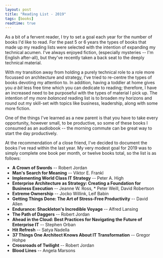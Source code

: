 ```yaml
---
layout: post
title: "Reading List - 2019"
tags: [books]
readtime: true
---
```


As a bit of a fervent reader, I try to set a goal each year for the number of books I'd like to read. For the past 5 or 6 years the types of books that made up my reading lists were selected with the intention of expanding my technical acumen. I've always enjoyed fiction, (especially mysteries -- I'm English after-all), but they've recently taken a back seat to the deeply technical material.

With my transition away from holding a purely technical role to a role more focussed on architecture and strategy, I've tried to re-centre the types of books devoting my attention to. In addition, having a toddler at home gives you _a bit_ less free time which you can dedicate to reading; therefore, I have an increased need to be purposeful with the types of material I pick up. The intention of my _more balanced_ reading list is to broaden my horizons and round out my skill-set with topics like business, leadership, along with some more fiction.

One of the things I've learned as a new parent is that you have to take every opportunity, however small, to be productive, so some of these books I consumed as an audiobook -- the morning commute can be great way to start the day productively.

At the recommendation of a close friend, I've decided to document the books I've read within the last year. My very modest goal for 2019 was to simply complete one book per month, or twelve books total, so the list is as follows:

* **A Crown of Swords** -- Robert Jordan
* **Man's Search for Meaning** -- Viktor E. Frankl
* **Implementing World Class IT Strategy** -- Peter A. High
* **Enterprise Architecture as Strategy: Creating a Foundation for Business Execution** -- Jeanne W. Ross, * Peter Weill, David Robertson
* **Extreme Ownership** -- Jocko Willink, Leif Babin
* **Getting Things Done: The Art of Stress-Free Productivity** -- David Allen
* **Endurance: Shackleton's Incredible Voyage** -- Alfred Lansing
* **The Path of Daggers** -- Robert Jordan
* **Ahead in the Cloud: Best Practices for Navigating the Future of Enterprise IT** -- Stephen Orban
* **Hit Refresh** -- Satya Nadella
* **37 Things One Architect Knows About IT Transformation** -- Gregor Hohpe
* **Crossroads of Twilight** -- Robert Jordan
* **Blood Lines** -- Angela Marsons